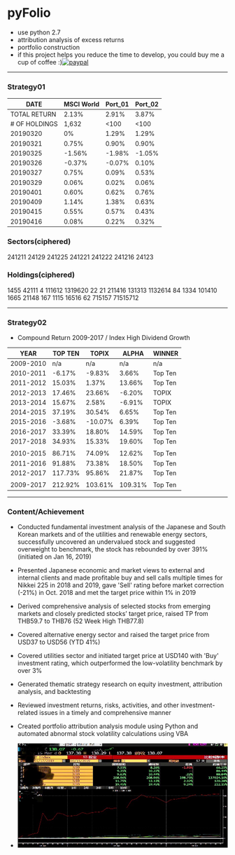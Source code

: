 # pyFolio
- use python 2.7
- attribution analysis of excess returns
- portfolio construction
- if this project helps you reduce the time to develop, you could buy me a cup of coffee :)[![paypal](https://www.paypalobjects.com/en_US/i/btn/btn_donateCC_LG.gif)](https://paypal.me/boyac?locale.x=en_US)


***

### Strategy01
| DATE | MSCI World | Port_01 | Port_02 |
| --- | --- | --- | --- |
| TOTAL RETURN | 2.13% | 2.91% | 3.87% |
| # OF HOLDINGS | 1,632 | <100 | <100 |
| 20190320 | 0% | 1.29% | 1.29% |
| 20190321 | 0.75% | 0.90% | 0.90% |
| 20190325 | -1.56% | -1.98% | -1.05% |
| 20190326 | -0.37% | -0.07% | 0.10% |
| 20190327 | 0.75% | 0.09% | 0.53% |
| 20190329 | 0.06% | 0.02% | 0.06% |
| 20190401 | 0.60% | 0.62% | 0.76% | 
| 20190409 | 1.14% | 1.38% | 0.63% | 
| 20190415 | 0.55% | 0.57% | 0.43% | 
| 20190416 | 0.08% | 0.22% | 0.32% | 

### Sectors(ciphered)
241211
24129
241225
241221
241222
241216
24123
### Holdings(ciphered)
1455
42111
4
111612
1319620
22
21
211416
131313
1132614
84
1334
101410
1665
21148
167
1115
16516
62
715157
71515712

***

### Strategy02
- Compound Return 2009-2017 / Index High Dividend Growth

| YEAR | TOP TEN | TOPIX | ALPHA | WINNER |
| --- | --- | --- | --- | --- |
| 2009-2010 | n/a | n/a | n/a | n/a |
| 2010-2011 | -6.17% | -9.83% | 3.66% | Top Ten |
| 2011-2012 | 15.03% | 1.37% | 13.66% | Top Ten |
| 2012-2013 | 17.46% | 23.66% | -6.20% | TOPIX |
| 2013-2014 | 15.67% | 2.58% | -6.91% | TOPIX |
| 2014-2015 | 37.19% | 30.54% | 6.65% | Top Ten |
| 2015-2016 | -3.68% | -10.07% | 6.39% | Top Ten |
| 2016-2017 | 33.39% | 18.80% | 14.59% | Top Ten |
| 2017-2018 | 34.93% | 15.33% | 19.60% | Top Ten |
|  |  |  |  |  |
| 2010-2015 | 86.71% | 74.09% | 12.62% | Top Ten |
| 2011-2016 | 91.88% | 73.38% | 18.50% | Top Ten |
| 2012-2017 | 117.73% | 95.86% | 21.87% | Top Ten |
|  |  |  |  |  |
| 2009-2017 | 212.92% | 103.61% | 109.31% | Top Ten |

***


### Content/Achievement
-	Conducted fundamental investment analysis of the Japanese and South Korean markets and of the utilities and renewable energy sectors, successfully uncovered an undervalued stock and suggested overweight to benchmark, the stock has rebounded by over 391% (initiated on Jan 16, 2019)
-	Presented Japanese economic and market views to external and internal clients and made profitable buy and sell calls multiple times for Nikkei 225 in 2018 and 2019, gave 'Sell' rating before market correction (-21%) in Oct. 2018 and met the target price within 1% in 2019
-	Derived comprehensive analysis of selected stocks from emerging markets and closely predicted stocks’ target price, raised TP from THB59.7 to THB76 (52 Week High THB77.8)
-	Covered alternative energy sector and raised the target price from USD37 to USD56 (YTD 41%)
-	Covered utilities sector and initiated target price at USD140 with 'Buy' investment rating, which outperformed the low-volatility benchmark by over 3%
-	Generated thematic strategy research on equity investment, attribution analysis, and backtesting
-	Reviewed investment returns, risks, activities, and other investment-related issues in a timely and comprehensive manner
-	Created portfolio attribution analysis module using Python and automated abnormal stock volatility calculations using VBA

- ![alt tag](image/alpha01.jpeg)
